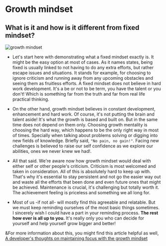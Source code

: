 # Growth mindset
## What is it and how is it different from fixed mindset?

![growth mindset](https://nextbigwhat.com/wp-content/uploads/2019/03/growth-mindset-min.gif)

* Let's start here with demonstrating what a fixed mindset exactly is. It might be the easy option at most of cases. As it names states, being fixed is usually linked to not having to do any extra efforts, but rather escape issues and situations. It stands for example, for choosing to ignore criticism and running away from any upcoming obstacles and seeing them as fruitless efforts. A fixed mindset does not believe in hard work development. It's a be or not to be term, you have the talent or you don't! Which is something far from the truth and far from real life practical thinking.

* On the other hand, growth mindset believes in constant development, enhancement and hard work. Of course, it's not putting the brain and talent aside! It's what the growth is based and built on. But in the same time does not depend on them only. Choosing growth mentality is choosing the hard way, which happens to be the only right way in most of times. Specially when talking about problems solving or digging into new fields of knowledge. Briefly said, `"No pain, no gain!"`. Facing new challenges is believed to raise our self confidence as we explore our abilities, ones we never knew we had!.

* All that said. We're aware now how growth mindset would deal with either self or other people's criticism. Criticism is most welcomed and taken in consideration. All of this is absolutely hard to keep up with. That's why it's essential to stay persistent and not go the easier way out and waste all the efforts that been done and even future ones that might be achieved. Maintenance is crucial, it's challenging but totally worth it. The achievement feeling is priceless and something we all long for.

* Most of us -if not all- will mostly find this agreeable and relatable. But we must keep reminding ourselves of the most basic things sometimes. I sincerely wish I could have a part in your reminding process. **The rest how ever is all up to you.** It's really only you who can decide for yourself and help yourself grow bigger and better!

&For more information about this, you might find this article helpful as well, [A developer's thoughts on maintaining focus with the growth mindset](https://www.atlassian.com/blog/inside-atlassian/growth-mindset)
